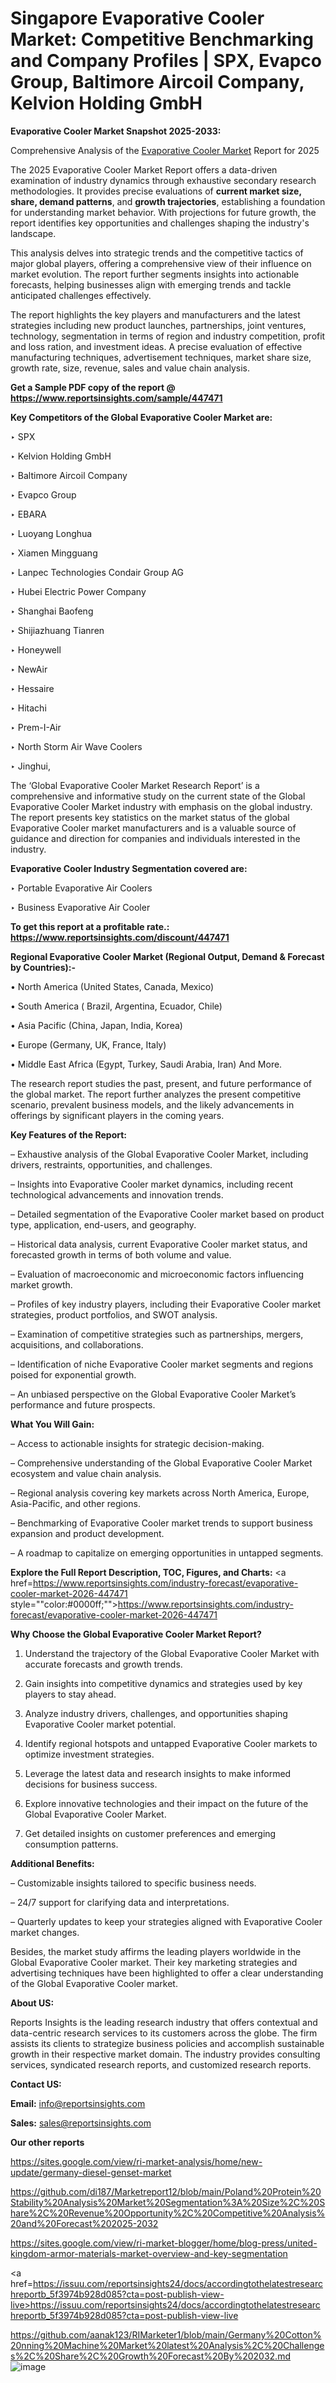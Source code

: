 # Singapore Evaporative Cooler Market: Competitive Benchmarking and Company Profiles | SPX, Evapco Group, Baltimore Aircoil Company, Kelvion Holding GmbH

<strong>Evaporative Cooler Market Snapshot 2025-2033:</strong>

Comprehensive Analysis of the <a href=https://www.reportsinsights.com/sample/447471>Evaporative Cooler Market</a> Report for 2025

The 2025 Evaporative Cooler Market Report offers a data-driven examination of industry dynamics through exhaustive secondary research methodologies. It provides precise evaluations of <strong>current market size, share, demand patterns</strong>, and <strong>growth trajectories</strong>, establishing a foundation for understanding market behavior. With projections for future growth, the report identifies key opportunities and challenges shaping the industry's landscape.

This analysis delves into strategic trends and the competitive tactics of major global players, offering a comprehensive view of their influence on market evolution. The report further segments insights into actionable forecasts, helping businesses align with emerging trends and tackle anticipated challenges effectively.

The report highlights the key players and manufacturers and the latest strategies including new product launches, partnerships, joint ventures, technology, segmentation in terms of region and industry competition, profit and loss ration, and investment ideas. A precise evaluation of effective manufacturing techniques, advertisement techniques, market share size, growth rate, size, revenue, sales and value chain analysis.

<strong>Get a Sample PDF copy of the report @ <a href=https://www.reportsinsights.com/sample/447471 style=color:#0000ff;>https://www.reportsinsights.com/sample/447471</a></strong>

<strong>Key Competitors of the Global Evaporative Cooler Market are:</strong>

‣ SPX

‣ Kelvion Holding GmbH

‣ Baltimore Aircoil Company

‣ Evapco Group

‣ EBARA

‣ Luoyang Longhua

‣ Xiamen Mingguang

‣ Lanpec Technologies Condair Group AG

‣ Hubei Electric Power Company

‣ Shanghai Baofeng

‣ Shijiazhuang Tianren

‣ Honeywell

‣ NewAir

‣ Hessaire

‣ Hitachi

‣ Prem-I-Air

‣ North Storm Air Wave Coolers

‣ Jinghui,

The ‘Global Evaporative Cooler Market Research Report’ is a comprehensive and informative study on the current state of the Global Evaporative Cooler Market industry with emphasis on the global industry. The report presents key statistics on the market status of the global Evaporative Cooler market manufacturers and is a valuable source of guidance and direction for companies and individuals interested in the industry.

<strong>Evaporative Cooler Industry Segmentation covered are:</strong>

‣ Portable Evaporative Air Coolers

‣ Business Evaporative Air Cooler

<strong>To get this report at a profitable rate.: <a href=https://www.reportsinsights.com/discount/447471 style=color:#0000ff;>https://www.reportsinsights.com/discount/447471</a></strong>

<strong>Regional Evaporative Cooler Market (Regional Output, Demand &amp; Forecast by Countries):-</strong>

• North America (United States, Canada, Mexico)

• South America ( Brazil, Argentina, Ecuador, Chile)

• Asia Pacific (China, Japan, India, Korea)

• Europe (Germany, UK, France, Italy)

• Middle East Africa (Egypt, Turkey, Saudi Arabia, Iran) And More.

The research report studies the past, present, and future performance of the global market. The report further analyzes the present competitive scenario, prevalent business models, and the likely advancements in offerings by significant players in the coming years.

<strong>Key Features of the Report:</strong>

– Exhaustive analysis of the Global Evaporative Cooler Market, including drivers, restraints, opportunities, and challenges.

– Insights into Evaporative Cooler market dynamics, including recent technological advancements and innovation trends.

– Detailed segmentation of the Evaporative Cooler market based on product type, application, end-users, and geography.

– Historical data analysis, current Evaporative Cooler market status, and forecasted growth in terms of both volume and value.

– Evaluation of macroeconomic and microeconomic factors influencing market growth.

– Profiles of key industry players, including their Evaporative Cooler market strategies, product portfolios, and SWOT analysis.

– Examination of competitive strategies such as partnerships, mergers, acquisitions, and collaborations.

– Identification of niche Evaporative Cooler market segments and regions poised for exponential growth.

– An unbiased perspective on the Global Evaporative Cooler Market’s performance and future prospects.

<strong>What You Will Gain:</strong>

– Access to actionable insights for strategic decision-making.

– Comprehensive understanding of the Global Evaporative Cooler Market ecosystem and value chain analysis.

– Regional analysis covering key markets across North America, Europe, Asia-Pacific, and other regions.

– Benchmarking of Evaporative Cooler market trends to support business expansion and product development.

– A roadmap to capitalize on emerging opportunities in untapped segments.

<strong>Explore the Full Report Description, TOC, Figures, and Charts:</strong>
<a href=https://www.reportsinsights.com/industry-forecast/evaporative-cooler-market-2026-447471 style=""color:#0000ff;"">https://www.reportsinsights.com/industry-forecast/evaporative-cooler-market-2026-447471</a>

<strong>Why Choose the Global Evaporative Cooler Market Report?</strong>

1. Understand the trajectory of the Global Evaporative Cooler Market with accurate forecasts and growth trends.

2. Gain insights into competitive dynamics and strategies used by key players to stay ahead.

3. Analyze industry drivers, challenges, and opportunities shaping Evaporative Cooler market potential.

4. Identify regional hotspots and untapped Evaporative Cooler markets to optimize investment strategies.

5. Leverage the latest data and research insights to make informed decisions for business success.

6. Explore innovative technologies and their impact on the future of the Global Evaporative Cooler Market.

7. Get detailed insights on customer preferences and emerging consumption patterns.

<strong>Additional Benefits:</strong>

– Customizable insights tailored to specific business needs.

– 24/7 support for clarifying data and interpretations.

– Quarterly updates to keep your strategies aligned with Evaporative Cooler market changes.

Besides, the market study affirms the leading players worldwide in the Global Evaporative Cooler market. Their key marketing strategies and advertising techniques have been highlighted to offer a clear understanding of the Global Evaporative Cooler market.

<strong><strong>About US</strong>:</strong>

Reports Insights is the leading research industry that offers contextual and data-centric research services to its customers across the globe. The firm assists its clients to strategize business policies and accomplish sustainable growth in their respective market domain. The industry provides consulting services, syndicated research reports, and customized research reports.

<strong>Contact US:</strong>

<p class=><b>Email:</b> <a href=mailto:info@reportsinsights.com>info@reportsinsights.com</a></p>
<p class=><b>Sales:</b> <a href=mailto:sales@reportsinsights.com>sales@reportsinsights.com</a></p>

<strong>Our other reports</strong>

<a href=https://sites.google.com/view/ri-market-analysis/home/new-update/germany-diesel-genset-market>https://sites.google.com/view/ri-market-analysis/home/new-update/germany-diesel-genset-market</a>

<a href=https://github.com/di187/Marketreport12/blob/main/Poland%20Protein%20Stability%20Analysis%20Market%20Segmentation%3A%20Size%2C%20Share%2C%20Revenue%20Opportunity%2C%20Competitive%20Analysis%20and%20Forecast%202025-2032>https://github.com/di187/Marketreport12/blob/main/Poland%20Protein%20Stability%20Analysis%20Market%20Segmentation%3A%20Size%2C%20Share%2C%20Revenue%20Opportunity%2C%20Competitive%20Analysis%20and%20Forecast%202025-2032</a>

<a href=https://sites.google.com/view/ri-market-blogger/home/blog-press/united-kingdom-armor-materials-market-overview-and-key-segmentation>https://sites.google.com/view/ri-market-blogger/home/blog-press/united-kingdom-armor-materials-market-overview-and-key-segmentation</a>

<a href=https://issuu.com/reportsinsights24/docs/accordingtothelatestresearchreportb_5f3974b928d085?cta=post-publish-view-live>https://issuu.com/reportsinsights24/docs/accordingtothelatestresearchreportb_5f3974b928d085?cta=post-publish-view-live</a>

<a href=https://github.com/aanak123/RIMarketer1/blob/main/Germany%20Cotton%20nning%20Machine%20Market%20latest%20Analysis%2C%20Challenges%2C%20Share%2C%20Growth%20Forecast%20By%202032.md>https://github.com/aanak123/RIMarketer1/blob/main/Germany%20Cotton%20nning%20Machine%20Market%20latest%20Analysis%2C%20Challenges%2C%20Share%2C%20Growth%20Forecast%20By%202032.md</a>
![image](https://github.com/user-attachments/assets/537c0345-7ce1-4b1f-bd1c-3ae5ecf987a6)
